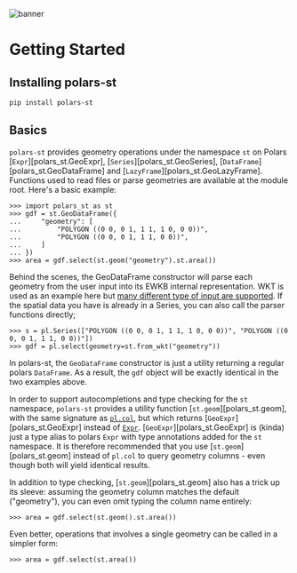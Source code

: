 ![banner](https://raw.githubusercontent.com/Oreilles/polars-st/main/assets/banner.svg)

# Getting Started

## Installing polars-st

```sh
pip install polars-st
```

## Basics

`polars-st` provides geometry operations under the namespace `st` on Polars [`Expr`][polars_st.GeoExpr], [`Series`][polars_st.GeoSeries], [`DataFrame`][polars_st.GeoDataFrame] and  [`LazyFrame`][polars_st.GeoLazyFrame]. Functions used to read files or parse geometries are available at the module root. Here's a basic example:

``` pycon
>>> import polars_st as st
>>> gdf = st.GeoDataFrame({
...     "geometry": [
...         "POLYGON ((0 0, 0 1, 1 1, 1 0, 0 0))",
...         "POLYGON ((0 0, 0 1, 1 1, 0 0))",
...     ]
... })
>>> area = gdf.select(st.geom("geometry").st.area())
```

Behind the scenes, the GeoDataFrame constructor will parse each geometry from the user input into its EWKB internal representation. WKT is used as an example here but [many different type of input are supported](api-reference/creation.md). If the spatial data you have is already in a Series, you can also call the parser functions directly;

``` pycon
>>> s = pl.Series(["POLYGON ((0 0, 0 1, 1 1, 1 0, 0 0))", "POLYGON ((0 0, 0 1, 1 1, 0 0))"])
>>> gdf = pl.select(geometry=st.from_wkt("geometry"))
```

In polars-st, the `GeoDataFrame` constructor is just a utility returning a regular polars `DataFrame`. 
As a result, the `gdf` object will be exactly identical in the two examples above. 

In order to support autocompletions and type checking for the `st` namespace, `polars-st` provides a utility function [`st.geom`][polars_st.geom], with the same signature as [`pl.col`](https://docs.pola.rs/api/python/stable/reference/expressions/col.html), but which returns [`GeoExpr`][polars_st.GeoExpr] instead of [`Expr`](https://docs.pola.rs/api/python/stable/reference/expressions/index.html). [`GeoExpr`][polars_st.GeoExpr] is (kinda) just a type alias to polars `Expr` with type annotations added for the `st` namespace. It is therefore recommended that you use [`st.geom`][polars_st.geom] instead of `pl.col` to query geometry columns - even though both will yield identical results.

In addition to type checking, [`st.geom`][polars_st.geom] also has a trick up its sleeve: assuming the geometry column matches the default ("geometry"), you can even omit typing the column name entirely:

```pycon
>>> area = gdf.select(st.geom().st.area())
```

Even better, operations that involves a single geometry can be called in a simpler form:

``` pycon
>>> area = gdf.select(st.area())
```
